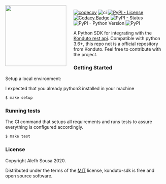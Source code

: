 <img src="https://user-images.githubusercontent.com/9020828/78465897-9a77b400-76d1-11ea-9551-1a4db4b1a910.png" align="left" width="192px" height="192px"/>
<img align="left" width="0" height="192px" hspace="10"/>

[![codecov](https://codecov.io/gh/alefhsousa/konduto-sdk/branch/master/graph/badge.svg)](https://codecov.io/gh/alefhsousa/konduto-sdk)
![ci](https://github.com/alefhsousa/konduto-sdk/workflows/ci/badge.svg)
[![PyPI - License](https://img.shields.io/pypi/l/konduto-sdk)]("https://github.com/alefhsousa/konduto-sdk/blob/master/LICENSE")
[![Codacy Badge](https://api.codacy.com/project/badge/Grade/57e4534797c7416b86c20c4ec5d53067)](https://www.codacy.com/manual/alefhsousa/konduto-sdk?utm_source=github.com&amp;utm_medium=referral&amp;utm_content=alefhsousa/konduto-sdk&amp;utm_campaign=Badge_Grade)
![PyPI - Status](https://img.shields.io/pypi/status/konduto-sdk)
![PyPI - Python Version](https://img.shields.io/pypi/pyversions/konduto-sdk)
![PyPI](https://img.shields.io/pypi/v/konduto-sdk)

A Python SDK for integrating with the [Konduto rest api][1]. Compatible with python 3.6+, this repo not is a official repository from Konduto.
Feel free to contribute with the project.

### Getting Started

Setup a local environment:

I expected that you already python3 installed in your machine

```bash
$ make setup
```

### Running tests
The CI command that setups all requirements and runs tests to assure everything is configured accordingly.

```bash
$ make test
```

### License

Copyright Alefh Sousa 2020.

Distributed under the terms of the [MIT][2] license, konduto-sdk is free and open source software.

[1]: http://docs.konduto.com/en/
[2]: https://github.com/alefhsousa/konduto-sdk/blob/master/LICENSE
